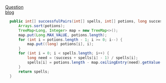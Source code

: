 [Question](https://leetcode.com/problems/successful-pairs-of-spells-and-potions/) <br>
[blog](https://stackoverflow.com/questions/56623268/is-there-a-proper-upperbound-and-lowerbound-for-collection-and-or-arrays-in-java) <br>

```java
  public int[] successfulPairs(int[] spells, int[] potions, long success) {
      Arrays.sort(potions);
      TreeMap<Long, Integer> map = new TreeMap<>();
      map.put(Long.MAX_VALUE, potions.length);
      for (int i = potions.length - 1; i >= 0; i--) {
          map.put((long) potions[i], i);
      }
      for (int i = 0; i < spells.length; i++) {
          long need = (success + spells[i] - 1) / spells[i];
          spells[i] = potions.length - map.ceilingEntry(need).getValue();
      }
      return spells;
  }
```
